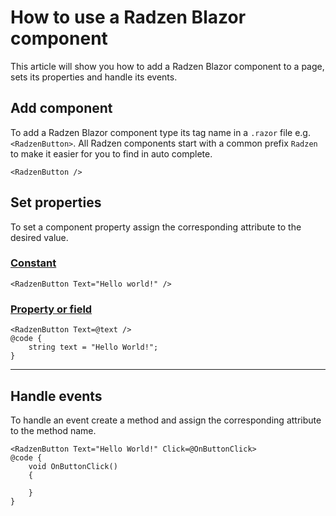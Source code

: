# How to use a Radzen Blazor component

This article will show you how to add a Radzen Blazor component to a page, sets its properties and handle its events.

## Add component 

To add a Radzen Blazor component type its tag name in a `.razor` file e.g. `<RadzenButton>`. All Radzen components
start with a common prefix `Radzen` to make it easier for you to find in auto complete.

```
<RadzenButton />
```

## Set properties

To set a component property assign the corresponding attribute to the desired value.

### [Constant](#tab/constant)
```
<RadzenButton Text="Hello world!" />
```
### [Property or field](#tab/property)
```
<RadzenButton Text=@text />
@code {
    string text = "Hello World!";
}
```

***
## Handle events
To handle an event create a method and assign the corresponding attribute to the method name. 

```
<RadzenButton Text="Hello World!" Click=@OnButtonClick>
@code {
    void OnButtonClick()
    {

    }
}
```
